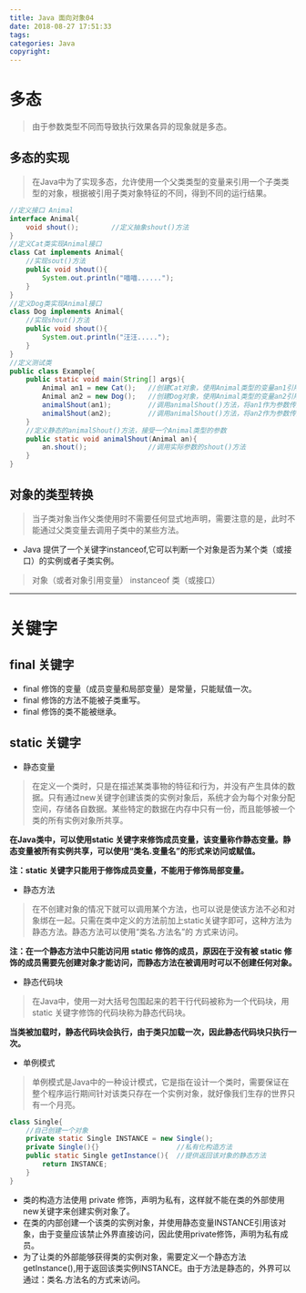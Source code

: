 ```yaml
---
title: Java 面向对象04
date: 2018-08-27 17:51:33
tags:
categories: Java
copyright:
---
```


# 多态

> 由于参数类型不同而导致执行效果各异的现象就是多态。

## 多态的实现

> 在Java中为了实现多态，允许使用一个父类类型的变量来引用一个子类类型的对象，根据被引用子类对象特征的不同，得到不同的运行结果。

```java
//定义接口 Animal
interface Animal{
    void shout();        //定义抽象shout()方法
}
//定义Cat类实现Animal接口
class Cat implements Animal{
    //实现sout()方法
    public void shout(){
        System.out.println("喵喵......");
    }
}
//定义Dog类实现Animal接口
class Dog implements Animal{
    //实现shout()方法
    public void shout(){
        System.out.println("汪汪.....");
    }
}
//定义测试类
public class Example{
    public static void main(String[] args){
        Animal an1 = new Cat();   //创建Cat对象，使用Animal类型的变量an1引用
        Animal an2 = new Dog();   //创建Dog对象，使用Animal类型的变量an2引用
        animalShout(an1);         //调用animalShout()方法，将an1作为参数传入
        animalShout(an2);         //调用animalShout()方法，将an2作为参数传入
    }
    //定义静态的animalShout()方法，接受一个Animal类型的参数
    public static void animalShout(Animal an){
        an.shout();               //调用实际参数的shout()方法
    }
}
```

## 对象的类型转换

> 当子类对象当作父类使用时不需要任何显式地声明，需要注意的是，此时不能通过父类变量去调用子类中的某些方法。

- Java 提供了一个关键字instanceof,它可以判断一个对象是否为某个类（或接口）的实例或者子类实例。

> 对象（或者对象引用变量） instanceof 类（或接口）

---

# 关键字

## final 关键字

- final 修饰的变量（成员变量和局部变量）是常量，只能赋值一次。
- final 修饰的方法不能被子类重写。
- final 修饰的类不能被继承。

## static 关键字

- 静态变量

> 在定义一个类时，只是在描述某类事物的特征和行为，并没有产生具体的数据。只有通过new关键字创建该类的实例对象后，系统才会为每个对象分配空间，存储各自数据。某些特定的数据在内存中只有一份，而且能够被一个类的所有实例对象所共享。

**在Java类中，可以使用static 关键字来修饰成员变量，该变量称作静态变量。静态变量被所有实例共享，可以使用“类名.变量名”的形式来访问或赋值。**

**注：static 关键字只能用于修饰成员变量，不能用于修饰局部变量。**

- 静态方法

> 在不创建对象的情况下就可以调用某个方法，也可以说是使该方法不必和对象绑在一起。只需在类中定义的方法前加上static关键字即可，这种方法为静态方法。静态方法可以使用“类名.方法名”的 方式来访问。

**注：在一个静态方法中只能访问用 static 修饰的成员，原因在于没有被 static 修饰的成员需要先创建对象才能访问，而静态方法在被调用时可以不创建任何对象。**

- 静态代码块

> 在Java中，使用一对大括号包围起来的若干行代码被称为一个代码块，用static 关键字修饰的代码块称为静态代码块。

**当类被加载时，静态代码块会执行，由于类只加载一次，因此静态代码块只执行一次。**

- 单例模式

> 单例模式是Java中的一种设计模式，它是指在设计一个类时，需要保证在整个程序运行期间针对该类只存在一个实例对象，就好像我们生存的世界只有一个月亮。

```java
class Single{
    //自己创建一个对象
    private static Single INSTANCE = new Single(); 
    private Single(){}                   //私有化构造方法
    public static Single getInstance(){  //提供返回该对象的静态方法
        return INSTANCE;
    }
}
```

- 类的构造方法使用 private 修饰，声明为私有，这样就不能在类的外部使用new关键字来创建实例对象了。
- 在类的内部创建一个该类的实例对象，并使用静态变量INSTANCE引用该对象，由于变量应该禁止外界直接访问，因此使用private修饰，声明为私有成员。
- 为了让类的外部能够获得类的实例对象，需要定义一个静态方法 getInstance(),用于返回该类实例INSTANCE。由于方法是静态的，外界可以通过：类名.方法名的方式来访问。